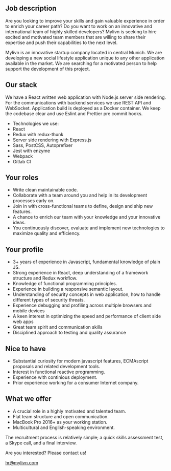 ## Job description

Are you looking to improve your skills and gain valuable experience in order to enrich your career path? Do you want to work on an innovative and international team of highly skilled developers? Mylivn is seeking to hire excited and motivated team members that are willing to share their expertise and push their capabilities to the next level.

Mylivn is an innovative startup company located in central Munich. We are developing a new social lifestyle application unique to any other application available in the market. We are searching for a motivated person to help support the development of this project.

## Our stack

We have a React written web application with Node.js server side rendering. For the communications with backend services we use REST API and WebSocket. Application build is deployed as a Docker container. We keep the codebase clear and use Eslint and Prettier pre commit hooks.


- Technologies we use: 
- React
- Redux with redux-thunk
- Server side rendering with Express.js
- Sass, PostCSS, Autoprefixer
- Jest with enzyme
- Webpack
- Gitlab CI

## Your roles

- Write clean maintainable code. 
- Collaborate with a team around you and help in its development processes early on.
- Join in with cross-functional teams to define, design and ship new features.
- A chance to enrich our team with your knowledge and your innovative ideas.
- You continuously discover, evaluate and implement new technologies to maximize quality and efficiency.


## Your profile

- 3+ years of experience in Javascript, fundamental knowledge of plain JS. 
- Strong experience in React, deep understanding of a framework structure and Redux workflow. 
- Knowledge of functional programming principles.
- Experience in building a responsive semantic layout.
- Understanding of security concepts in web application, how to handle different types of security threats. 
- Experience debugging and profiling across multiple browsers and mobile devices
- A keen interest in optimizing the speed and performance of client side web apps
- Great team spirit and communication skills
- Disciplined approach to testing and quality assurance


## Nice to have

- Substantial curiosity for modern javascript features, ECMAscript proposals and related development tools. 
- Interest in functional reactive programming.
- Experience with continious deployment.
- Prior experience working for a consumer Internet company.


## What we offer

- A crucial role in a highly motivated and talented team.
- Flat team structure and open communication.
- MacBook Pro 2016+ as your working station.
- Multicultural and English-speaking environment.

The recruitment process is relatively simple; a quick skills assessment test, a Skype call, and a final interview.

Are you interested? Please contact us!

hr@mylivn.com